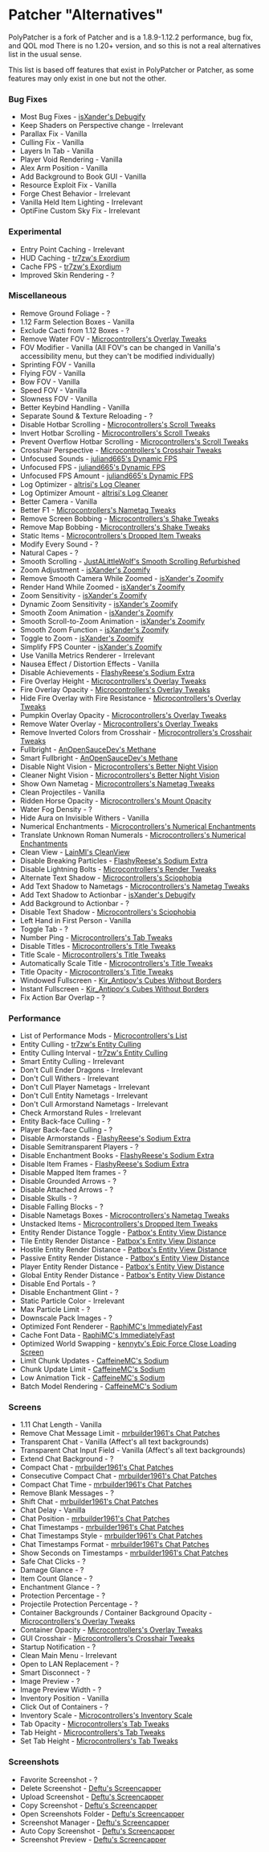 # Patcher "Alternatives"

PolyPatcher is a fork of Patcher and is a 1.8.9-1.12.2 performance, bug fix, and QOL mod
There is no 1.20+ version, and so this is not a real alternatives list in the usual sense.

This list is based off features that exist in PolyPatcher or Patcher, as some features may only exist in one but not the other.

### Bug Fixes

* Most Bug Fixes - [isXander's Debugify](https://modrinth.com/mod/debugify)
* Keep Shaders on Perspective change - Irrelevant
* Parallax Fix - Vanilla
* Culling Fix - Vanilla
* Layers In Tab - Vanilla
* Player Void Rendering - Vanilla
* Alex Arm Position - Vanilla
* Add Background to Book GUI - Vanilla
* Resource Exploit Fix - Vanilla
* Forge Chest Behavior - Irrelevant
* Vanilla Held Item Lighting - Irrelevant
* OptiFine Custom Sky Fix - Irrelevant

### Experimental

* Entry Point Caching - Irrelevant
* HUD Caching - [tr7zw's Exordium](https://modrinth.com/mod/exordium)
* Cache FPS - [tr7zw's Exordium](https://modrinth.com/mod/exordium)
* Improved Skin Rendering - ?

### Miscellaneous

* Remove Ground Foliage - ?
* 1.12 Farm Selection Boxes - Vanilla
* Exclude Cacti from 1.12 Boxes - ?
* Remove Water FOV - [Microcontrollers's Overlay Tweaks](https://modrinth.com/mod/overlaytweaks)
* FOV Modifier - Vanilla (All FOV's can be changed in Vanilla's accessibility menu, but they can't be modified individually)
* Sprinting FOV - Vanilla
* Flying FOV - Vanilla
* Bow FOV - Vanilla
* Speed FOV - Vanilla
* Slowness FOV - Vanilla
* Better Keybind Handling - Vanilla
* Separate Sound & Texture Reloading - ?
* Disable Hotbar Scrolling - [Microcontrollers's Scroll Tweaks](https://modrinth.com/mod/scrolltweaks)
* Invert Hotbar Scrolling - [Microcontrollers's Scroll Tweaks](https://modrinth.com/mod/scrolltweaks)
* Prevent Overflow Hotbar Scrolling - [Microcontrollers's Scroll Tweaks](https://modrinth.com/mod/scrolltweaks)
* Crosshair Perspective - [Microcontrollers's Crosshair Tweaks](https://modrinth.com/mod/crosshairtweaks)
* Unfocused Sounds - [juliand665's Dynamic FPS](https://modrinth.com/mod/dynamic-fps)
* Unfocused FPS - [juliand665's Dynamic FPS](https://modrinth.com/mod/dynamic-fps)
* Unfocused FPS Amount - [juliand665's Dynamic FPS](https://modrinth.com/mod/dynamic-fps)
* Log Optimizer - [altrisi's Log Cleaner](https://modrinth.com/mod/log-cleaner)
* Log Optimizer Amount - [altrisi's Log Cleaner](https://modrinth.com/mod/log-cleaner)
* Better Camera - Vanilla
* Better F1 - [Microcontrollers's Nametag Tweaks](https://modrinth.com/mod/nametagtweaks)
* Remove Screen Bobbing - [Microcontrollers's Shake Tweaks](https://modrinth.com/mod/shaketweaks)
* Remove Map Bobbing - [Microcontrollers's Shake Tweaks](https://modrinth.com/mod/shaketweaks)
* Static Items - [Microcontrollers's Dropped Item Tweaks](https://modrinth.com/mod/droppeditemtweaks)
* Modify Every Sound - ?
* Natural Capes - ?
* Smooth Scrolling - [JustALittleWolf's Smooth Scrolling Refurbished](https://modrinth.com/mod/smooth-scrolling-refurbished)
* Zoom Adjustment - [isXander's Zoomify](https://modrinth.com/mod/zoomify)
* Remove Smooth Camera While Zoomed - [isXander's Zoomify](https://modrinth.com/mod/zoomify)
* Render Hand While Zoomed - [isXander's Zoomify](https://modrinth.com/mod/zoomify)
* Zoom Sensitivity - [isXander's Zoomify](https://modrinth.com/mod/zoomify)
* Dynamic Zoom Sensitivity - [isXander's Zoomify](https://modrinth.com/mod/zoomify)
* Smooth Zoom Animation - [isXander's Zoomify](https://modrinth.com/mod/zoomify)
* Smooth Scroll-to-Zoom Animation - [isXander's Zoomify](https://modrinth.com/mod/zoomify)
* Smooth Zoom Function - [isXander's Zoomify](https://modrinth.com/mod/zoomify)
* Toggle to Zoom - [isXander's Zoomify](https://modrinth.com/mod/zoomify)
* Simplify FPS Counter - [isXander's Zoomify](https://modrinth.com/mod/zoomify)
* Use Vanilla Metrics Renderer - Irrelevant
* Nausea Effect / Distortion Effects - Vanilla
* Disable Achievements - [FlashyReese's Sodium Extra](https://modrinth.com/mod/sodium-extra)
* Fire Overlay Height - [Microcontrollers's Overlay Tweaks](https://modrinth.com/mod/overlaytweaks)
* Fire Overlay Opacity - [Microcontrollers's Overlay Tweaks](https://modrinth.com/mod/overlaytweaks)
* Hide Fire Overlay with Fire Resistance - [Microcontrollers's Overlay Tweaks](https://modrinth.com/mod/overlaytweaks)
* Pumpkin Overlay Opacity - [Microcontrollers's Overlay Tweaks](https://modrinth.com/mod/overlaytweaks)
* Remove Water Overlay - [Microcontrollers's Overlay Tweaks](https://modrinth.com/mod/overlaytweaks)
* Remove Inverted Colors from Crosshair - [Microcontrollers's Crosshair Tweaks](https://modrinth.com/mod/crosshairtweaks)
* Fullbright - [AnOpenSauceDev's Methane](https://modrinth.com/mod/methane)
* Smart Fullbright - [AnOpenSauceDev's Methane](https://modrinth.com/mod/methane)
* Disable Night Vision - [Microcontrollers's Better Night Vision](https://modrinth.com/mod/betternightvision)
* Cleaner Night Vision - [Microcontrollers's Better Night Vision](https://modrinth.com/mod/betternightvision)
* Show Own Nametag - [Microcontrollers's Nametag Tweaks](https://modrinth.com/mod/nametagtweaks)
* Clean Projectiles - Vanilla
* Ridden Horse Opacity - [Microcontrollers's Mount Opacity](https://modrinth.com/mod/mountopacity)
* Water Fog Density - ?
* Hide Aura on Invisible Withers - Vanilla
* Numerical Enchantments - [Microcontrollers's Numerical Enchantments](https://modrinth.com/mod/numerical-enchantments)
* Translate Unknown Roman Numerals - [Microcontrollers's Numerical Enchantments](https://modrinth.com/mod/numerical-enchantments)
* Clean View - [LainMI's CleanView](https://github.com/zlainsama/CleanView/releases/latest)
* Disable Breaking Particles - [FlashyReese's Sodium Extra](https://modrinth.com/mod/sodium-extra)
* Disable Lightning Bolts - [Microcontrollers's Render Tweaks](https://modrinth.com/mod/rendertweaks)
* Alternate Text Shadow - [Microcontrollers's Sciophobia](https://modrinth.com/mod/sciophobia)
* Add Text Shadow to Nametags - [Microcontrollers's Nametag Tweaks](https://modrinth.com/mod/nametagtweaks)
* Add Text Shadow to Actionbar - [isXander's Debugify](https://modrinth.com/mod/debugify)
* Add Background to Actionbar - ?
* Disable Text Shadow - [Microcontrollers's Sciophobia](https://modrinth.com/mod/sciophobia)
* Left Hand in First Person - Vanilla
* Toggle Tab - ?
* Number Ping - [Microcontrollers's Tab Tweaks](https://modrinth.com/mod/tabtweaks)
* Disable Titles - [Microcontrollers's Title Tweaks](https://modrinth.com/mod/titletweaks)
* Title Scale - [Microcontrollers's Title Tweaks](https://modrinth.com/mod/titletweaks)
* Automatically Scale Title - [Microcontrollers's Title Tweaks](https://modrinth.com/mod/titletweaks)
* Title Opacity - [Microcontrollers's Title Tweaks](https://modrinth.com/mod/titletweaks)
* Windowed Fullscreen - [Kir_Antipov's Cubes Without Borders](https://modrinth.com/mod/cubes-with-borders)
* Instant Fullscreen - [Kir_Antipov's Cubes Without Borders](https://modrinth.com/mod/cubes-with-borders)
* Fix Action Bar Overlap - ?

### Performance

* List of Performance Mods - [Microcontrollers's List](https://alternatives.microcontrollers.dev/latest/migrating/#performance)
* Entity Culling - [tr7zw's Entity Culling](https://modrinth.com/mod/entityculling)
* Entity Culling Interval - [tr7zw's Entity Culling](https://modrinth.com/mod/entityculling)
* Smart Entity Culling - Irrelevant
* Don't Cull Ender Dragons - Irrelevant
* Don't Cull Withers - Irrelevant
* Don't Cull Player Nametags - Irrelevant
* Don't Cull Entity Nametags - Irrelevant
* Don't Cull Armorstand Nametags - Irrelevant
* Check Armorstand Rules - Irrelevant
* Entity Back-face Culling - ? 
* Player Back-face Culling - ?
* Disable Armorstands - [FlashyReese's Sodium Extra](https://modrinth.com/mod/sodium-extra)
* Disable Semitransparent Players - ?
* Disable Enchantment Books - [FlashyReese's Sodium Extra](https://modrinth.com/mod/sodium-extra)
* Disable Item Frames - [FlashyReese's Sodium Extra](https://modrinth.com/mod/sodium-extra)
* Disable Mapped Item frames - ?
* Disable Grounded Arrows - ?
* Disable Attached Arrows - ?
* Disable Skulls - ?
* Disable Falling Blocks - ?
* Disable Nametags Boxes - [Microcontrollers's Nametag Tweaks](https://modrinth.com/mod/nametagtweaks)
* Unstacked Items - [Microcontrollers's Dropped Item Tweaks](https://modrinth.com/mod/droppeditemtweaks)
* Entity Render Distance Toggle - [Patbox's Entity View Distance](https://modrinth.com/mod/entity-view-distance)
* Tile Entity Render Distance - [Patbox's Entity View Distance](https://modrinth.com/mod/entity-view-distance)
* Hostile Entity Render Distance - [Patbox's Entity View Distance](https://modrinth.com/mod/entity-view-distance)
* Passive Entity Render Distance - [Patbox's Entity View Distance](https://modrinth.com/mod/entity-view-distance)
* Player Entity Render Distance - [Patbox's Entity View Distance](https://modrinth.com/mod/entity-view-distance)
* Global Entity Render Distance - [Patbox's Entity View Distance](https://modrinth.com/mod/entity-view-distance)
* Disable End Portals - ?
* Disable Enchantment Glint - ?
* Static Particle Color - Irrelevant
* Max Particle Limit - ?
* Downscale Pack Images - ?
* Optimized Font Renderer - [RaphiMC's ImmediatelyFast](https://modrinth.com/mod/immediatelyfast)
* Cache Font Data - [RaphiMC's ImmediatelyFast](https://modrinth.com/mod/immediatelyfast)
* Optimized World Swapping - [kennytv's Epic Force Close Loading Screen](https://modrinth.com/mod/forcecloseworldloadingscreen)
* Limit Chunk Updates - [CaffeineMC's Sodium](https://modrinth.com/mod/sodium)
* Chunk Update Limit - [CaffeineMC's Sodium](https://modrinth.com/mod/sodium)
* Low Animation Tick - [CaffeineMC's Sodium](https://modrinth.com/mod/sodium)
* Batch Model Rendering - [CaffeineMC's Sodium](https://modrinth.com/mod/sodium)

### Screens

* 1.11 Chat Length - Vanilla
* Remove Chat Message Limit - [mrbuilder1961's Chat Patches](https://modrinth.com/mod/chatpatches)
* Transparent Chat - Vanilla (Affect's all text backgrounds)
* Transparent Chat Input Field - Vanilla (Affect's all text backgrounds)
* Extend Chat Background - ?
* Compact Chat - [mrbuilder1961's Chat Patches](https://modrinth.com/mod/chatpatches)
* Consecutive Compact Chat - [mrbuilder1961's Chat Patches](https://modrinth.com/mod/chatpatches)
* Compact Chat Time - [mrbuilder1961's Chat Patches](https://modrinth.com/mod/chatpatches)
* Remove Blank Messages - ?
* Shift Chat - [mrbuilder1961's Chat Patches](https://modrinth.com/mod/chatpatches)
* Chat Delay - Vanilla
* Chat Position - [mrbuilder1961's Chat Patches](https://modrinth.com/mod/chatpatches)
* Chat Timestamps - [mrbuilder1961's Chat Patches](https://modrinth.com/mod/chatpatches)
* Chat Timestamps Style - [mrbuilder1961's Chat Patches](https://modrinth.com/mod/chatpatches)
* Chat Timestamps Format - [mrbuilder1961's Chat Patches](https://modrinth.com/mod/chatpatches)
* Show Seconds on Timestamps - [mrbuilder1961's Chat Patches](https://modrinth.com/mod/chatpatches)
* Safe Chat Clicks - ?
* Damage Glance - ?
* Item Count Glance - ?
* Enchantment Glance - ?
* Protection Percentage - ?
* Projectile Protection Percentage - ?
* Container Backgrounds / Container Background Opacity - [Microcontrollers's Overlay Tweaks](https://modrinth.com/mod/overlaytweaks)
* Container Opacity - [Microcontrollers's Overlay Tweaks](https://modrinth.com/mod/overlaytweaks)
* GUI Crosshair - [Microcontrollers's Crosshair Tweaks](https://modrinth.com/mod/crosshairtweaks)
* Startup Notification - ?
* Clean Main Menu - Irrelevant
* Open to LAN Replacement - ?
* Smart Disconnect - ?
* Image Preview - ?
* Image Preview Width - ?
* Inventory Position - Vanilla
* Click Out of Containers - ?
* Inventory Scale - [Microcontrollers's Inventory Scale](https://modrinth.com/mod/inventoryscale)
* Tab Opacity - [Microcontrollers's Tab Tweaks](https://modrinth.com/mod/tabtweaks)
* Tab Height - [Microcontrollers's Tab Tweaks](https://modrinth.com/mod/tabtweaks)
* Set Tab Height - [Microcontrollers's Tab Tweaks](https://modrinth.com/mod/tabtweaks)

### Screenshots

* Favorite Screenshot - ?
* Delete Screenshot - [Deftu's Screencapper](https://modrinth.com/mod/screencapper)
* Upload Screenshot - [Deftu's Screencapper](https://modrinth.com/mod/screencapper)
* Copy Screenshot - [Deftu's Screencapper](https://modrinth.com/mod/screencapper)
* Open Screenshots Folder - [Deftu's Screencapper](https://modrinth.com/mod/screencapper)
* Screenshot Manager - [Deftu's Screencapper](https://modrinth.com/mod/screencapper)
* Auto Copy Screenshot - [Deftu's Screencapper](https://modrinth.com/mod/screencapper)
* Screenshot Preview - [Deftu's Screencapper](https://modrinth.com/mod/screencapper)
